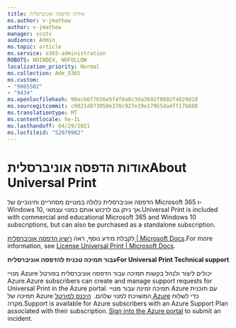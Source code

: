 ```yaml
---
title: אודות הדפסה אוניברסלית
ms.author: v-jmathew
author: v-jmathew
manager: scotv
audience: Admin
ms.topic: article
ms.service: o365-administration
ROBOTS: NOINDEX, NOFOLLOW
localization_priority: Normal
ms.collection: Adm_O365
ms.custom:
- "9005502"
- "9434"
ms.openlocfilehash: 90ecb6f7656e5f4f0a8c3da3692f0892f4829d10
ms.sourcegitcommit: c9021d873950e378c927e39e179b5da4ff17b880
ms.translationtype: MT
ms.contentlocale: he-IL
ms.lasthandoff: 04/29/2021
ms.locfileid: "52079982"
---
```

# <a name="about-universal-print"></a><span data-ttu-id="a3990-102">אודות הדפסה אוניברסלית</span><span class="sxs-lookup"><span data-stu-id="a3990-102">About Universal Print</span></span>

<span data-ttu-id="a3990-103">הדפסה אוניברסלית כלולה במנויים מסחריים וחינוכיים של Microsoft 365 ו- Windows 10, אך ניתן גם לרכוש אותם כמנוי עצמאי.</span><span class="sxs-lookup"><span data-stu-id="a3990-103">Universal Print is included with commercial and educational Microsoft 365 and Windows 10 subscriptions, but can also be purchased as a standalone subscription.</span></span>

<span data-ttu-id="a3990-104">לקבלת מידע נוסף, ראה [רשיון הדפסה אוניברסלית | Microsoft Docs](https://docs.microsoft.com/universal-print/fundamentals/universal-print-license).</span><span class="sxs-lookup"><span data-stu-id="a3990-104">For more information, see [License Universal Print | Microsoft Docs](https://docs.microsoft.com/universal-print/fundamentals/universal-print-license).</span></span>

<span data-ttu-id="a3990-105">**עבור תמיכה טכנית להדפסה אוניברסלית**</span><span class="sxs-lookup"><span data-stu-id="a3990-105">**For Universal Print Technical support**</span></span>

<span data-ttu-id="a3990-106">מנויי Azure יכולים ליצור ולנהל בקשות תמיכה עבור הדפסה אוניברסלית בפורטל Azure.</span><span class="sxs-lookup"><span data-stu-id="a3990-106">Azure subscribers can create and manage support requests for Universal Print in the Azure portal.</span></span> <span data-ttu-id="a3990-107">תמיכה זמינה עבור מנויי Azure עם תוכנית תמיכה של Azure המשויכת למנוי שלהם.  [היכנס לפורטל Azure](https://ms.portal.azure.com/#blade/Microsoft_Azure_Support/HelpAndSupportBlade/newsupportrequest) כדי לשלוח מקרה.</span><span class="sxs-lookup"><span data-stu-id="a3990-107">Support is available for Azure subscribers with an Azure Support Plan associated with their subscription. [Sign into the Azure portal](https://ms.portal.azure.com/#blade/Microsoft_Azure_Support/HelpAndSupportBlade/newsupportrequest) to submit an incident.</span></span>